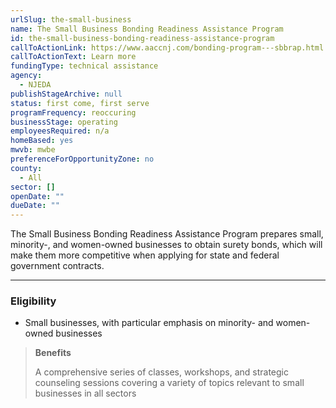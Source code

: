 ```yaml
---
urlSlug: the-small-business
name: The Small Business Bonding Readiness Assistance Program
id: the-small-business-bonding-readiness-assistance-program
callToActionLink: https://www.aaccnj.com/bonding-program---sbbrap.html
callToActionText: Learn more
fundingType: technical assistance
agency:
  - NJEDA
publishStageArchive: null
status: first come, first serve
programFrequency: reoccuring
businessStage: operating
employeesRequired: n/a
homeBased: yes
mwvb: mwbe
preferenceForOpportunityZone: no
county:
  - All
sector: []
openDate: ""
dueDate: ""
---
```


The Small Business Bonding Readiness Assistance Program prepares small, minority-, and women-owned businesses to obtain surety bonds, which will make them more competitive when applying for state and federal government contracts.

---

### Eligibility

- Small businesses, with particular emphasis on minority- and women-owned businesses

> **Benefits**
>
> A comprehensive series of classes, workshops, and strategic counseling sessions covering a variety of topics relevant to small businesses in all sectors

